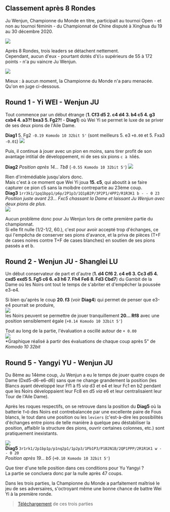 ## Classement après 8 Rondes

Ju Wenjun, Championne du Monde en titre, participait au tournoi Open - et non au tournoi féminin - du Championnat de Chine disputé à Xinghua du 19 au 30 décembre 2020.

![](Round_08.png)

Après 8 Rondes, trois leaders se détachent nettement.  
Cependant, aucun d'eux - pourtant dotés d'`Elo` supérieurs de 55 à 172 points - n'a pu vaincre Ju Wenjun.

![](Ju_Games.png)

Mieux : à aucun moment, la Championne du Monde n'a paru menacée.  
Qu'on en juge ci-dessous.

## Round 1 - Yi WEI - Wenjun JU

Tout commence par un début étrange (**1. Cf3 d5 2. c4 d4 3. b4 c5 4. g3 cxb4 4. a3?! bxa3 5. Fg2?!** - **Diag1**) où Wei Yi se permet le luxe de se priver de ses deux pions de l'Aile Dame.

**Diag1**  5. Fg2 `-0.19 Komodo 10 32bit 5'` (sont meilleurs 5. e3 `+0.00` et 5. Fxa3 `-0.01`)
![](Diag1_ChCHN2020.png)  

Puis, il continue à jouer avec un pion en moins, sans tirer profit de son avantage intitial de développement, ni de ses six pions `c à h`liés.

**Diag2** *Position après 14... Tb8*  (`-0.55 Komodo 10 32bit 5'`)
![](Diag2_ChCHN2020.png)  

Rien d'irrémédiable jusqu'alors donc.  
Mais c'est à ce moment que Wei Yi joua **15. c5**, qui aboutit à se faire capturer ce pion c5 sans la moibdre contrepartie au 23ème coup.  
**Diag3** `1rr3k1/1pq1bpp1/p6p/2P1p3/1Q1pB2P/3P2P1/4PP2/R1R3K1 b - - 0 23`  
*Position juste avant 23... Fxc5 chassant la Dame et laissant Ju Wenjun avec deux pions de plus.*   
![](Diag3_ChCHN2020.png)   

Aucun problème donc pour Ju Wenjun lors de cette première partie du championnat.  
Si elle fit nulle (1/2-1/2, 60.), c'est pour avoir accepté trop d'échanges, ce qui l'empêcha de conserver ses pions d'avance, et la priva de pièces (T+F de cases noires contre T+F de cases blanches) en soutien de ses pions passés a et b.

## Round 2 - Wenjun JU - Shanglei LU

Un début conservateur de part et d'autre (**1. d4 Cf6 2. c4 e6 3. Cc3 d5 4. cxd5 exd5 5. Fg5 c6 6. e3 h6 7. Fh4 Fe6 8. Fd3 Cbd7**) du Gambit de la Dame où les Noirs ont tout le temps de s'abriter et d'empêcher la poussée e3-e4.

Si bien qu'après le coup **20. f3** (voir **Diag4**) qui permet de penser que e3-e4 pourrait se produire,  
![](Diag4_ChCHN2020.png)  
les Noirs peuvent se permettre de jouer tranquillement **20... Rf8** avec une position sensiblement égale (`+0.14 Komodo 10 32bit 5'`)

Tout au long de la partie, l'évaluation a oscillé autour de `+ 0.00`  
![](Eval_Ju_Lu.png)  
*Graphique réalisé à partir des évaluations de chaque coup après 5" de *Komodo 10 32bit*

## Round 5 - Yangyi YU - Wenjun JU

Du 8ème au 14ème coup, Ju Wenjun a eu le temps de jouer quatre coups de Dame (Dxd5-d6-e6-d6) sans que ne change grandement la position (les Blancs ayant développé leur Ff1 à f5 *via* d3 et e4 et leur Fc1 en b2 pendant que les Noirs développaient leur Fc8 en d5 *via* e6 et leur centralisaient leur Tour de l'Aile Dame).

Après les roques respectifs, on se retrouve dans la position du **Diag5** où la batterie `T+D` des Noirs est contrebalancée par une excellente paire de Fous blancs, le tout dans une position ou les `leviers` (c'est-à-dire les possibilités d'échanges entre pions de telle manière à quelque peu déstabiliser la position, affaiblir la structure des pions, ouvrir certaines colonnes, etc.) sont pratiquement inexistants.

![](Diag5_ChCHN2020.png)  
**Diag5** `3r1rk1/2p1bp1p/p1nq2p1/1p2p3/1Pb1P3/P1B2N1B/2QP1PPP/2R1R1K1 w - - 0 20`  
*Position après 19... b5* (`+0.10 Komodo 10 32bit 5'`)

Que tirer d'une telle position dans ces conditions pour Yu Yangyi ?  
La partie se concluera donc par la nulle après 47 coups.

Dans les trois parties, la Championne du Monde a parfaitement maîtrisé le jeu de ses adversaires, s'octroyant même une bonne chance de battre Wei Yi à la première ronde.

> [Téléchargement](ChCHN_2020.pgn) de ces trois parties

